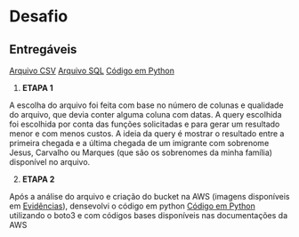# Desafio

## Entregáveis

[Arquivo CSV](../Desafio/entrada.csv)
[Arquivo SQL](../Desafio/query.sql)
[Código em Python](../Desafio/query.py)

1. **ETAPA 1**

A escolha do arquivo foi feita com base no número de colunas e qualidade do arquivo, que devia conter alguma coluna com datas.
A query escolhida foi escolhida por conta das funções solicitadas e para gerar um resultado menor e com menos custos. A ideia da query é mostrar o resultado entre a primeira chegada e a última chegada de um imigrante com sobrenome Jesus, Carvalho ou Marques (que são os sobrenomes da minha família) disponível no arquivo.

2. **ETAPA 2**

Após a análise do arquivo e criação do bucket na AWS (imagens disponíveis em [Evidências](../evidencias/README.md)), densevolvi o código em python [Código em Python](../Desafio/query.py) utilizando o boto3 e com códigos bases disponíveis nas documentações da AWS

